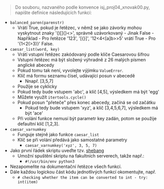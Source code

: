 > Do souboru, nazvaného podle konvence isj\_proj04\_xnovak00.py, napište definice následujících funkcí:

- `balanced_paren(parenstr)`
    - Vrátí True, pokud je řetězec, v němž se jako závorky mohou vyskytnout znaky '()[]{}<>', správně uzávorkovaný
          - Jinak False
          - Například
               - Pro řetězce '123', '[{}]', '12<4<[a]b>>5' vrátí True
               - Pro '{1<2(>3)}' False.
- `caesar_list(word, key)`
    - Vrátí vstupní řetězec zakódovaný podle klíče Caesarovou šifrou
    - Vstupní řetězec má být složený výhradně z 26 malých písmen anglické abecedy
    - Pokud tomu tak není, vyvolejte výjimku `ValueError`.
    - Klíč má formu seznamu čísel, udávající posun v abecedě
        - Nnapř. [3,5,7]
    - Použije se cyklicky
    - Pokud tedy bude vstupem 'abc', a klíč [4,5], výsledkem má být 'egg'
    - Můžete využít `itertools.cycle()`
    - Pokud posun "přeteče" přes konec abecedy, začíná se od začátku
        - Pokud tedy bude vstupem 'xyz', a klíč [3,4,5,6,7], výsledkem má být 'ace'
    - Při volání funkce nemusí být parametr key zadán, potom se použije defaultní klíč [1,2,3].
- `caesar_varnumkey`
    - Funguje stejně jako funkce `caesar_list`
    - Klíč se při volání předává jako samostatné parametry
        - `caesar_varnumkey('xyz', 3, 5, 7)`
- Jako první řádek skriptu uveďte tzv. [shebang](https://en.wikipedia.org/wiki/Shebang_%28Unix%29 "shebang")
    - Umožní spuštění skriptu na fakultních serverech, takže např.:
        - `#!/usr/bin/env python3`
- Nezapomeňte na dokumentační řetězce všech funkcí.
- Dále každou logickou část kódu jednotlivých funkcí okomentujte, např.
    - `# checking whether the item can be converted to int - try: int(item)`
